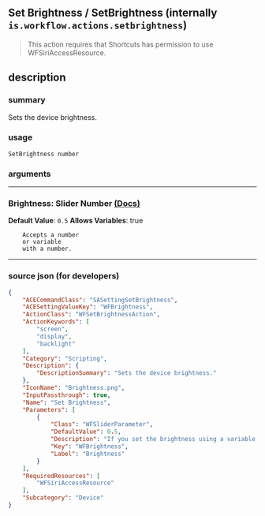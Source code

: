 
## Set Brightness / SetBrightness (internally `is.workflow.actions.setbrightness`)

> This action requires that Shortcuts has permission to use WFSiriAccessResource.


## description

### summary

Sets the device brightness.


### usage
```
SetBrightness number
```

### arguments

---

### Brightness: Slider Number [(Docs)](https://pfgithub.github.io/shortcutslang/gettingstarted#slider-number-fields)
**Default Value**: `0.5`
**Allows Variables**: true



		Accepts a number 
		or variable
		with a number.

---

### source json (for developers)

```json
{
	"ACECommandClass": "SASettingSetBrightness",
	"ACESettingValueKey": "WFBrightness",
	"ActionClass": "WFSetBrightnessAction",
	"ActionKeywords": [
		"screen",
		"display",
		"backlight"
	],
	"Category": "Scripting",
	"Description": {
		"DescriptionSummary": "Sets the device brightness."
	},
	"IconName": "Brightness.png",
	"InputPassthrough": true,
	"Name": "Set Brightness",
	"Parameters": [
		{
			"Class": "WFSliderParameter",
			"DefaultValue": 0.5,
			"Description": "If you set the brightness using a variable, use a number between 0 and 1 (for example, pass 0.5 for half brightness).",
			"Key": "WFBrightness",
			"Label": "Brightness"
		}
	],
	"RequiredResources": [
		"WFSiriAccessResource"
	],
	"Subcategory": "Device"
}
```
